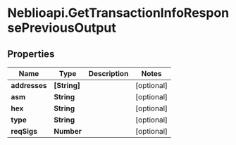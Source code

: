 # Neblioapi.GetTransactionInfoResponsePreviousOutput

## Properties
Name | Type | Description | Notes
------------ | ------------- | ------------- | -------------
**addresses** | **[String]** |  | [optional] 
**asm** | **String** |  | [optional] 
**hex** | **String** |  | [optional] 
**type** | **String** |  | [optional] 
**reqSigs** | **Number** |  | [optional] 


